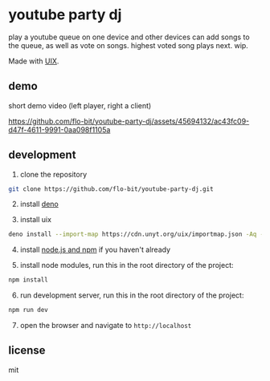 # youtube party dj

play a youtube queue on one device and other devices can add songs to the queue, as well as vote on songs. highest voted song plays next. wip.

Made with [UIX](https://uix.unyt.org/).

## demo

short demo video (left player, right a client)


https://github.com/flo-bit/youtube-party-dj/assets/45694132/ac43fc09-d47f-4611-9991-0aa098f1105a


## development

1. clone the repository

```bash
git clone https://github.com/flo-bit/youtube-party-dj.git
```

2. install [deno](https://docs.deno.com/runtime/manual/getting_started/installation)

3. install uix

```bash
deno install --import-map https://cdn.unyt.org/uix/importmap.json -Aq -n uix https://cdn.unyt.org/uix/run.ts
```

4. install [node.js and npm](https://docs.npmjs.com/downloading-and-installing-node-js-and-npm) if you haven't already

5. install node modules, run this in the root directory of the project:

```bash
npm install
```

6. run development server, run this in the root directory of the project:

```bash
npm run dev
```

7. open the browser and navigate to `http://localhost`

## license

mit